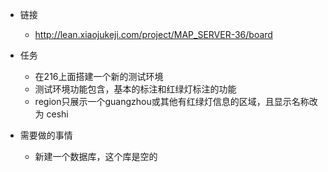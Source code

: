 - 链接
  - http://lean.xiaojukeji.com/project/MAP_SERVER-36/board

- 任务
  - 在216上面搭建一个新的测试环境
  - 测试环境功能包含，基本的标注和红绿灯标注的功能
  - region只展示一个guangzhou或其他有红绿灯信息的区域，且显示名称改为 ceshi
- 需要做的事情
  - 新建一个数据库，这个库是空的